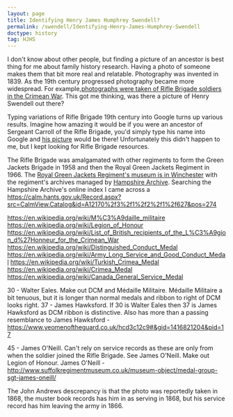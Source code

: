 ```yaml
---
layout: page
title: Identifying Henry James Humphrey Swendell?
permalink: /swendell/Identifying-Henry-James-Humphrey-Swendell
doctype: history
tag: HJHS
---
```


I don't know about other people, but finding a picture of an ancestor is best thing for me about family history research. Having a photo of someone makes them that bit more real and relatable. Photography was invented in 1839. As the 19th century progressed photography became more widespread. For example,<a href="http://1815-1918.blogspot.com/2010/07/rifle-brigade-in-crimea.html">photographs were taken of Rifle Brigade soldiers in the Crimean War</a>. This got me thinking, was there a picture of Henry Swendell out there?

Typing variations of Rifle Brigade 19th century into Google turns up various results. Imagine how amazing it would be if you were an ancestor of Sergeant Carroll of the Rifle Brigade, you'd simply type his name into Google and <a href="https://www.warhistoryonline.com/wp-content/uploads/sites/64/2018/11/crimean_war_1854-56_q71641-496x640.jpg">his picture</a> would be there! Unfortunately this didn't happen to me, but I kept looking for Rifle Brigade resources.

The Rifle Brigade was amalgamated with other regiments to form the Green Jackets Brigade in 1958 and then the Royal Green Jackets Regiment in 1966. The <a href="https://rgjmuseum.co.uk/">Royal Green Jackets Regiment's museum is in Winchester</a> with the regiment's archives managed by <a href="https://www.hants.gov.uk/librariesandarchives/archives">Hampshire Archive</a>. Searching the Hampshire Archive's online index I came across a https://calm.hants.gov.uk/Record.aspx?src=CalmView.Catalog&id=A12170%2f3%2f1%2f2%2f1%2f627&pos=274

https://en.wikipedia.org/wiki/M%C3%A9daille_militaire
https://en.wikipedia.org/wiki/Legion_of_Honour
https://en.wikipedia.org/wiki/List_of_British_recipients_of_the_L%C3%A9gion_d%27Honneur_for_the_Crimean_War
https://en.wikipedia.org/wiki/Distinguished_Conduct_Medal
https://en.wikipedia.org/wiki/Army_Long_Service_and_Good_Conduct_Medal
https://en.wikipedia.org/wiki/Turkish_Crimea_Medal
https://en.wikipedia.org/wiki/Crimea_Medal
https://en.wikipedia.org/wiki/Canada_General_Service_Medal


30 - Walter Eales. Make out DCM and Médaille Militaire. Médaille Militaire a bit tenuous, but it is longer than normal medals and ribbon to right of DCM looks right.
37 - James Hawksford. If 30 is Walter Eales then 37 is James Hawksford as DCM ribbon is distinctive. Also has more than a passing resemblance to James Hawksford - https://www.yeomenoftheguard.co.uk/hcd3c12c9#&gid=1416821204&pid=17

45 - James O'Neill. Can't rely on service records as these are only from when the soldier joined the Rifle Brigade. See James O'Neill. Make out Legion of Honour.
James O'Neill - http://www.suffolkregimentmuseum.co.uk/museum-object/medal-group-sgt-james-oneill/

The John Andrews descrepancy is that the photo was reportedly taken in 1868, the muster book records has him in as serving in 1868, but his service record has him leaving the army in 1866.
